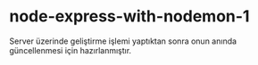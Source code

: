 # node-express-with-nodemon-1
Server üzerinde geliştirme işlemi yaptıktan sonra onun anında güncellenmesi için hazırlanmıştır.
